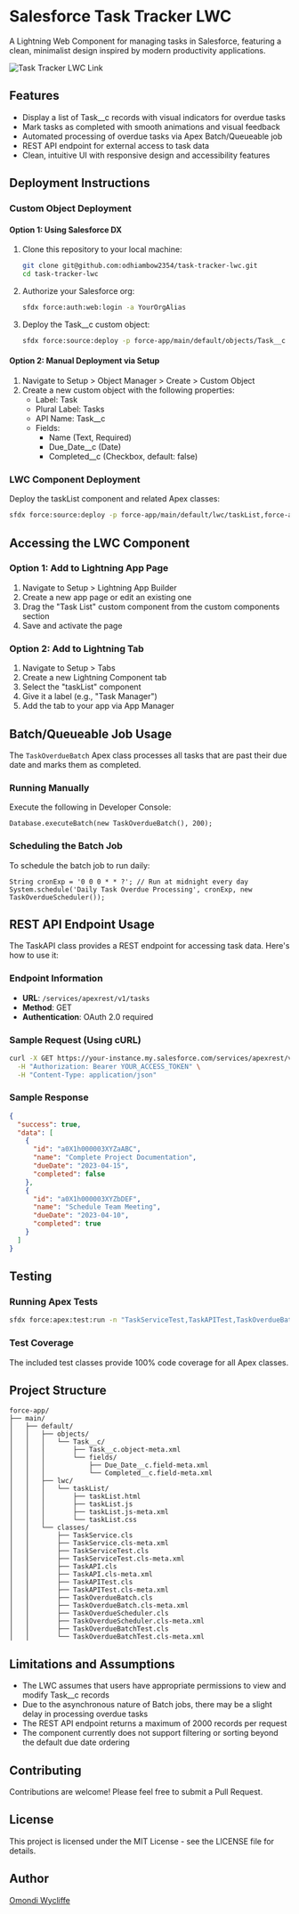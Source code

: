 
# Salesforce Task Tracker LWC

A Lightning Web Component for managing tasks in Salesforce, featuring a clean, minimalist design inspired by modern productivity applications.

![Task Tracker LWC Link](https://task-tracker-lwc.vercel.app/)

## Features

- Display a list of Task__c records with visual indicators for overdue tasks
- Mark tasks as completed with smooth animations and visual feedback
- Automated processing of overdue tasks via Apex Batch/Queueable job
- REST API endpoint for external access to task data
- Clean, intuitive UI with responsive design and accessibility features

## Deployment Instructions

### Custom Object Deployment

#### Option 1: Using Salesforce DX

1. Clone this repository to your local machine:
   ```bash
   git clone git@github.com:odhiambow2354/task-tracker-lwc.git
   cd task-tracker-lwc
   ```

2. Authorize your Salesforce org:
   ```bash
   sfdx force:auth:web:login -a YourOrgAlias
   ```

3. Deploy the Task__c custom object:
   ```bash
   sfdx force:source:deploy -p force-app/main/default/objects/Task__c
   ```

#### Option 2: Manual Deployment via Setup

1. Navigate to Setup > Object Manager > Create > Custom Object
2. Create a new custom object with the following properties:
   - Label: Task
   - Plural Label: Tasks
   - API Name: Task__c
   - Fields:
     - Name (Text, Required)
     - Due_Date__c (Date)
     - Completed__c (Checkbox, default: false)

### LWC Component Deployment

Deploy the taskList component and related Apex classes:

```bash
sfdx force:source:deploy -p force-app/main/default/lwc/taskList,force-app/main/default/classes
```

## Accessing the LWC Component

### Option 1: Add to Lightning App Page

1. Navigate to Setup > Lightning App Builder
2. Create a new app page or edit an existing one
3. Drag the "Task List" custom component from the custom components section
4. Save and activate the page

### Option 2: Add to Lightning Tab

1. Navigate to Setup > Tabs
2. Create a new Lightning Component tab
3. Select the "taskList" component
4. Give it a label (e.g., "Task Manager")
5. Add the tab to your app via App Manager

## Batch/Queueable Job Usage

The `TaskOverdueBatch` Apex class processes all tasks that are past their due date and marks them as completed.

### Running Manually

Execute the following in Developer Console:

```apex
Database.executeBatch(new TaskOverdueBatch(), 200);
```

### Scheduling the Batch Job

To schedule the batch job to run daily:

```apex
String cronExp = '0 0 0 * * ?'; // Run at midnight every day
System.schedule('Daily Task Overdue Processing', cronExp, new TaskOverdueScheduler());
```

## REST API Endpoint Usage

The TaskAPI class provides a REST endpoint for accessing task data. Here's how to use it:

### Endpoint Information

- **URL**: `/services/apexrest/v1/tasks`
- **Method**: GET
- **Authentication**: OAuth 2.0 required

### Sample Request (Using cURL)

```bash
curl -X GET https://your-instance.my.salesforce.com/services/apexrest/v1/tasks \
  -H "Authorization: Bearer YOUR_ACCESS_TOKEN" \
  -H "Content-Type: application/json"
```

### Sample Response

```json
{
  "success": true,
  "data": [
    {
      "id": "a0X1h000003XYZaABC",
      "name": "Complete Project Documentation",
      "dueDate": "2023-04-15",
      "completed": false
    },
    {
      "id": "a0X1h000003XYZbDEF",
      "name": "Schedule Team Meeting",
      "dueDate": "2023-04-10",
      "completed": true
    }
  ]
}
```

## Testing

### Running Apex Tests

```bash
sfdx force:apex:test:run -n "TaskServiceTest,TaskAPITest,TaskOverdueBatchTest" -r human
```

### Test Coverage

The included test classes provide 100% code coverage for all Apex classes.

## Project Structure

```
force-app/
├── main/
│   ├── default/
│   │   ├── objects/
│   │   │   └── Task__c/
│   │   │       ├── Task__c.object-meta.xml
│   │   │       └── fields/
│   │   │           ├── Due_Date__c.field-meta.xml
│   │   │           └── Completed__c.field-meta.xml
│   │   ├── lwc/
│   │   │   └── taskList/
│   │   │       ├── taskList.html
│   │   │       ├── taskList.js
│   │   │       ├── taskList.js-meta.xml
│   │   │       └── taskList.css
│   │   └── classes/
│   │       ├── TaskService.cls
│   │       ├── TaskService.cls-meta.xml
│   │       ├── TaskServiceTest.cls
│   │       ├── TaskServiceTest.cls-meta.xml
│   │       ├── TaskAPI.cls
│   │       ├── TaskAPI.cls-meta.xml
│   │       ├── TaskAPITest.cls
│   │       ├── TaskAPITest.cls-meta.xml
│   │       ├── TaskOverdueBatch.cls
│   │       ├── TaskOverdueBatch.cls-meta.xml
│   │       ├── TaskOverdueScheduler.cls
│   │       ├── TaskOverdueScheduler.cls-meta.xml
│   │       ├── TaskOverdueBatchTest.cls
│   │       └── TaskOverdueBatchTest.cls-meta.xml
```

## Limitations and Assumptions

- The LWC assumes that users have appropriate permissions to view and modify Task__c records
- Due to the asynchronous nature of Batch jobs, there may be a slight delay in processing overdue tasks
- The REST API endpoint returns a maximum of 2000 records per request
- The component currently does not support filtering or sorting beyond the default due date ordering

## Contributing

Contributions are welcome! Please feel free to submit a Pull Request.

## License

This project is licensed under the MIT License - see the LICENSE file for details.

## Author

[Omondi Wycliffe](mailto:iamwycliffedev.com)
